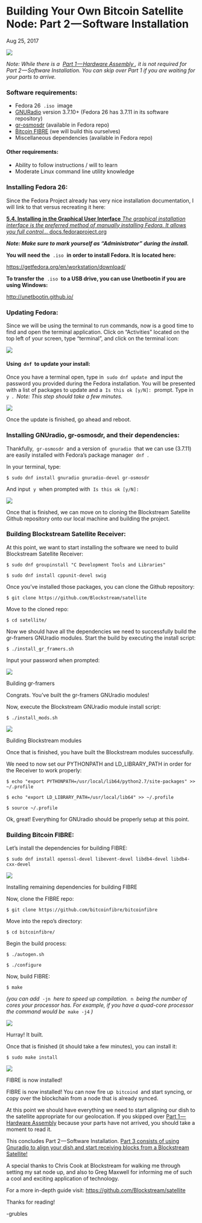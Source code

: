# Building Your Own Bitcoin Satellite Node: Part 2 — Software Installation

Aug 25, 2017

![](https://cdn-images-1.medium.com/max/1200/1*NWyyeO2M5WdR8OHspzW0_g.png)

*Note: While there is a*  [ *Part 1 — Hardware Assembly* ](https://medium.com/@notgrubles/building-your-own-bitcoin-satellite-node-6061d3c93e7) *, it is not required for Part 2 — Software Installation. You can skip over Part 1 if you are waiting for your parts to arrive.*

### Software requirements:

* Fedora 26  `.iso`  image
* [GNURadio](https://www.gnuradio.org/) version 3.7.10+ (Fedora 26 has 3.7.11 in its software repository)
* [gr-osmosdr](https://github.com/osmocom/gr-osmosdr) (available in Fedora repo)
* [Bitcoin FIBRE](http://bitcoinfibre.org/) (we will build this ourselves)
* Miscellaneous dependencies (available in Fedora repo)

#### Other requirements:

* Ability to follow instructions / will to learn
* Moderate Linux command line utility knowledge

### Installing Fedora 26:

Since the Fedora Project already has very nice installation documentation, I will link to that versus recreating it here:

[ **5.4. Installing in the Graphical User Interface**
*The graphical installation interface is the preferred method of manually installing Fedora. It allows you full control…* docs.fedoraproject.org](https://docs.fedoraproject.org/en-US/Fedora/26/html/Installation_Guide/sect-installation-graphical-mode.html)

***Note: Make sure to mark yourself as “Administrator” during the install.***

**You will need the**  `.iso`  **in order to install Fedora. It is located here:**

https://getfedora.org/en/workstation/download/

**To transfer the**  `.iso`  **to a USB drive, you can use Unetbootin if you are using Windows:**

http://unetbootin.github.io/

### Updating Fedora:

Since we will be using the terminal to run commands, now is a good time to find and open the terminal application. Click on “Activities” located on the top left of your screen, type “terminal”, and click on the terminal icon:

![](https://cdn-images-1.medium.com/max/800/1*j4kKFjRy1Cw0bYoZQvMjaA.png)

#### Using  `dnf`  to update your install:

Once you have a terminal open, type in  `sudo dnf update`  and input the password you provided during the Fedora installation. You will be presented with a list of packages to update and a  `Is this ok [y/N]:`  prompt. Type in  `y`  .  *Note: This step should take a few minutes.*

![](https://cdn-images-1.medium.com/max/800/1*YmbA2MPi0hY07Svl3K6nTA.png)

Once the update is finished, go ahead and reboot.

### Installing GNUradio, gr-osmosdr, and their dependencies:

Thankfully,  `gr-osmosdr`  and a version of  `gnuradio`  that we can use (3.7.11) are easily installed with Fedora’s package manager  `dnf`  .

In your terminal, type:

`$ sudo dnf install gnuradio gnuradio-devel gr-osmosdr`

And input  `y`  when prompted with  `Is this ok [y/N]:`

![](https://cdn-images-1.medium.com/max/800/1*L7aVr_d4a0yPPEYnIyzUoQ.png)

Once that is finished, we can move on to cloning the Blockstream Satellite Github repository onto our local machine and building the project.

### Building Blockstream Satellite Receiver:

At this point, we want to start installing the software we need to build Blockstream Satellite Receiver:

`$ sudo dnf groupinstall "C Development Tools and Libraries"`

`$ sudo dnf install cppunit-devel swig`

Once you’ve installed those packages, you can clone the Github repository:

`$ git clone https://github.com/Blockstream/satellite`

Move to the cloned repo:

`$ cd satellite/`

Now we should have all the dependencies we need to successfully build the gr-framers GNUradio modules. Start the build by executing the install script:

`$ ./install_gr_framers.sh`

Input your password when prompted:

![](https://cdn-images-1.medium.com/max/800/1*saVCzQb0l2dyZmv3PEZ45A.png)

Building gr-framers

Congrats. You’ve built the gr-framers GNUradio modules!

Now, execute the Blockstream GNUradio module install script:

`$ ./install_mods.sh`

![](https://cdn-images-1.medium.com/max/800/1*76SzkHsNj4kBxH_SMuxpWw.png)

Building Blockstream modules

Once that is finished, you have built the Blockstream modules successfully.

We need to now set our PYTHONPATH and LD_LIBRARY_PATH in order for the Receiver to work properly:

`$ echo "export PYTHONPATH=/usr/local/lib64/python2.7/site-packages" >> ~/.profile`

`$ echo "export LD_LIBRARY_PATH=/usr/local/lib64" >> ~/.profile`

`$ source ~/.profile`

Ok, great! Everything for GNUradio should be properly setup at this point.

### Building Bitcoin FIBRE:

Let’s install the dependencies for building FIBRE:

`$ sudo dnf install openssl-devel libevent-devel libdb4-devel libdb4-cxx-devel`

![](https://cdn-images-1.medium.com/max/800/1*2LCOFERILShdJa6l3O5_gw.png)

Installing remaining dependencies for building FIBRE

Now, clone the FIBRE repo:

`$ git clone https://github.com/bitcoinfibre/bitcoinfibre`

Move into the repo’s directory:

`$ cd bitcoinfibre/`

Begin the build process:

`$ ./autogen.sh`

`$ ./configure`

Now, build FIBRE:

`$ make`

*(you can add*  `-jn`  *here to speed up compilation.*  `n`  *being the number of cores your processor has. For example, if you have a quad-core processor the command would be*  `make -j4` *)*

![](https://cdn-images-1.medium.com/max/800/1*3o-H6pSuizHfbBhmlhJTvg.png)

Hurray! It built.

Once that is finished (it should take a few minutes), you can install it:

`$ sudo make install`

![](https://cdn-images-1.medium.com/max/800/1*_53t1YR4fMIw4j_Md7PM3Q.png)

FIBRE is now installed!

FIBRE is now installed! You can now fire up  `bitcoind`  and start syncing, or copy over the blockchain from a node that is already synced.

At this point we should have everything we need to start aligning our dish to the satellite appropriate for our geolocation. If you skipped over [Part 1 — Hardware Assembly](https://medium.com/@notgrubles/building-your-own-bitcoin-satellite-node-6061d3c93e7) because your parts have not arrived, you should take a moment to read it.

This concludes Part 2 — Software Installation. [Part 3 consists of using Gnuradio to align your dish and start receiving blocks from a Blockstream Satellite!](https://hackernoon.com/building-your-own-bitcoin-satellite-node-part-3-dish-alignment-1306b4c21326)

A special thanks to Chris Cook at Blockstream for walking me through setting my sat node up, and also to Greg Maxwell for informing me of such a cool and exciting application of technology.

For a more in-depth guide visit: https://github.com/Blockstream/satellite

Thanks for reading!

-grubles